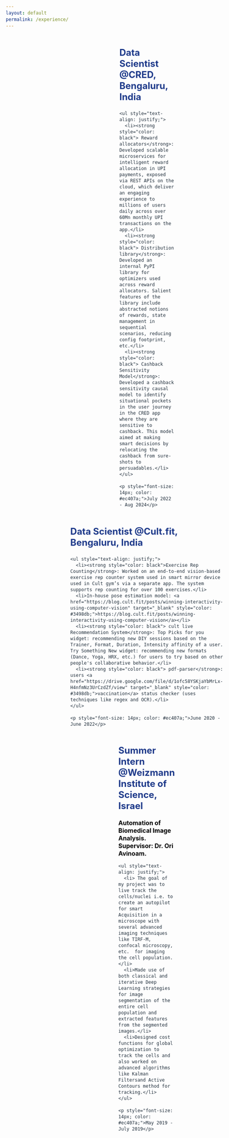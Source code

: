 ```yaml
---
layout: default
permalink: /experience/
---
```


<div style="display: flex; justify-content: center; align-items: center; padding: 0 350px;">
  <div style="margin-right: 40px;">
    <img src="/assets/images/cred.jpeg" alt="CRED" style="width: 200px; height: auto;">
  </div>
  <div style="flex: 1; font-size: 14px; color: #212f3c;">
    <h2 style="color: #1e3a8a; font-size: 24px;">Data Scientist @CRED, Bengaluru, India</h2>
    
    <ul style="text-align: justify;">
      <li><strong style="color: black"> Reward allocators</strong>: Developed scalable microservices for intelligent reward allocation in UPI payments, exposed via REST APIs on the cloud, which deliver an engaging experience to millions of users daily across over 60Mn monthly UPI transactions on the app.</li>
      <li><strong style="color: black"> Distribution library</strong>: Developed an internal PyPI library for optimizers used across reward allocators. Salient features of the library include abstracted notions of rewards, state management in sequential scenarios, reducing config footprint, etc.</li>
      <li><strong style="color: black"> Cashback Sensitivity Model</strong>: Developed a cashback sensitivity causal model to identify situational pockets in the user journey in the CRED app where they are sensitive to cashback. This model aimed at making smart decisions by relocating the cashback from sure-shots to persuadables.</li>
    </ul>
    
    <p style="font-size: 14px; color: #ec407a;">July 2022 - Aug 2024</p>
  </div>
</div>


<div style="display: flex; justify-content: center; align-items: center; padding: 0 350px;">
  <div style="margin-right: 40px;">
    <img src="/assets/images/cult.jpeg" alt="Cult" style="width: 200px; height: auto;">
  </div>
  <div style="flex: 1; font-size: 14px; color: #212f3c;">
    <h2 style="color: #1e3a8a; font-size: 24px;">Data Scientist @Cult.fit, Bengaluru, India</h2>

    <ul style="text-align: justify;">
      <li><strong style="color: black">Exercise Rep Counting</strong>: Worked on an end-to-end vision-based exercise rep counter system used in smart mirror device used in Cult gym’s via a separate app. The system supports rep counting for over 100 exercises.</li>
      <li>In-house pose estimation model: <a href="https://blog.cult.fit/posts/winning-interactivity-using-computer-vision" target="_blank" style="color: #3498db;">https://blog.cult.fit/posts/winning-interactivity-using-computer-vision</a></li>
      <li><strong style="color: black"> cult live Recommendation System</strong>: Top Picks for you widget: recommending new DIY sessions based on the Trainer, Format, Duration, Intensity affinity of a user. Try Something New widget: recommending new formats (Dance, Yoga, HRX, etc.) for users to try based on other people's collaborative behavior.</li>
      <li><strong style="color: black"> pdf-parser</strong>: users <a href="https://drive.google.com/file/d/1ofc58YSKjaYbMrLx-H4nfmNz3UrCzdZf/view" target="_blank" style="color: #3498db;">vaccination</a> status checker (uses techniques like regex and OCR).</li>
    </ul>
    
    <p style="font-size: 14px; color: #ec407a;">June 2020 - June 2022</p>
  </div>
</div>


<div style="display: flex; justify-content: center; align-items: center; padding: 0 350px;">
  <div style="margin-right: 40px;">
    <img src="/assets/images/wis.jpg" alt="WIS" style="width: 200px; height: auto;">
  </div>
  <div style="flex: 1; font-size: 14px; color: #212f3c;">
    <h2 style="color: #1e3a8a; font-size: 24px;">Summer Intern @Weizmann Institute of Science, Israel</h2>
    <p><strong style="color: black; font-size: 16px;">Automation of Biomedical Image Analysis. Supervisor: Dr. Ori Avinoam.</strong></p>

    <ul style="text-align: justify;">
      <li> The goal of my project was to live track the cells/nuclei i.e. to create an autopilot for smart Acquisition in a microscope with several advanced imaging techniques like TIRF-M,  confocal microscopy, etc.  for imaging the cell population.</li>
      <li>Made use of both classical and iterative Deep Learning strategies for image segmentation of the entire cell population and extracted features from the segmented images.</li>
      <li>Designed cost functions for global optimization to track the cells and also worked on advanced algorithms like Kalman Filtersand Active Contours method for tracking.</li>
    </ul>
    
    <p style="font-size: 14px; color: #ec407a;">May 2019 - July 2019</p>
  </div>
</div>
